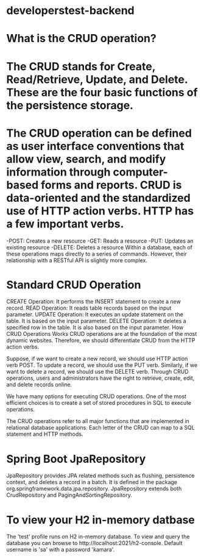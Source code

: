# developerstest-backend
# What is the CRUD operation?
# The CRUD stands for Create, Read/Retrieve, Update, and Delete. These are the four basic functions of the persistence storage.

# The CRUD operation can be defined as user interface conventions that allow view, search, and modify information through computer-based forms and reports. CRUD is data-oriented and the standardized use of HTTP action verbs. HTTP has a few important verbs.

-POST: Creates a new resource
-GET: Reads a resource
-PUT: Updates an existing resource
-DELETE: Deletes a resource
Within a database, each of these operations maps directly to a series of commands. However, their relationship with a RESTful API is slightly more complex.

# Standard CRUD Operation
CREATE Operation: It performs the INSERT statement to create a new record.
READ Operation: It reads table records based on the input parameter.
UPDATE Operation: It executes an update statement on the table. It is based on the input parameter.
DELETE Operation: It deletes a specified row in the table. It is also based on the input parameter.
How CRUD Operations Works
CRUD operations are at the foundation of the most dynamic websites. Therefore, we should differentiate CRUD from the HTTP action verbs.

Suppose, if we want to create a new record, we should use HTTP action verb POST. To update a record, we should use the PUT verb. Similarly, if we want to delete a record, we should use the DELETE verb. Through CRUD operations, users and administrators have the right to retrieve, create, edit, and delete records online.

We have many options for executing CRUD operations. One of the most efficient choices is to create a set of stored procedures in SQL to execute operations.

The CRUD operations refer to all major functions that are implemented in relational database applications. Each letter of the 
CRUD can map to a SQL statement and HTTP methods.

# Spring Boot JpaRepository
JpaRepository provides JPA related methods such as flushing, persistence context, and deletes a record in a 
batch. It is defined in the package org.springframework.data.jpa.repository. JpaRepository extends both CrudRepository
 and PagingAndSortingRepository.

# To view your H2 in-memory datbase
The 'test' profile runs on H2 in-memory database. To view and query the database you
 can browse to http://localhost:2021/h2-console. Default username is 'sa' with a password 'kamara'.


